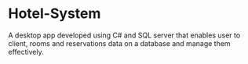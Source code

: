 # Hotel-System
A desktop app developed using C# and SQL server that enables user to client, rooms and reservations data on a database and manage them effectively.

